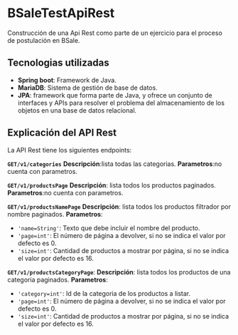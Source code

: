# BSaleTestApiRest
Construcción de una Api Rest como parte de un ejercicio para el proceso de postulación en BSale.

## Tecnologias utilizadas

- **Spring boot**: Framework de Java.
- **MariaDB**: Sistema de gestión de base de datos.
- **JPA**: framework que forma parte de Java, y ofrece un conjunto de interfaces y APIs para resolver el problema del almacenamiento de los objetos en una base de datos relacional.

## Explicación del API Rest

La API Rest tiene los siguientes endpoints:


**``GET/v1/categories``**
**Descripción**:lista todas las categorias.
**Parametros**:no cuenta con parametros.

**``GET/v1/productsPage``**
**Descripción**: lista todos los productos paginados.
**Parametros**:no cuenta con parametros.

**``GET/v1/productsNamePage``**
**Descripción**: lista todos los productos filtrador por nombre paginados.
**Parametros**:
* `'name=String'`: Texto que debe incluir el nombre del producto.
* `'page=int'`: El número de página a devolver, si no se indica el valor por defecto es 0.
* `'size=int'`: Cantidad de productos a mostrar por página, si no se indica el valor por defecto es 16.


**``GET/v1/productsCategoryPage``**: 
**Descripción**: lista todos los productos de una categoria paginados.
**Parametros**:
* `'category=int'`: Id de la categoria de los productos a listar.
* `'page=int'`: El número de página a devolver, si no se indica el valor por defecto es 0.
* `'size=int'`: Cantidad de productos a mostrar por página, si no se indica el valor por defecto es 16.
